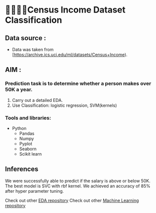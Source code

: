 ﻿# 👨‍👨‍👦‍👦Census Income Dataset Classification

## Data source :
* Data was taken from [https://archive.ics.uci.edu/ml/datasets/Census+Income).

## AIM :
### Prediction task is to determine whether a person makes over 50K a year.
1. Carry out a detailed EDA.
2. Use Classification: logistic regression, SVM(kernels)

### Tools and libraries:

* Python
	- Pandas
	- Numpy
	- Pyplot
	- Seaborn
	- Scikit learn

## Inferences

We were successfully able to predict if the salary is above or below 50K. The best model is SVC with rbf kernel. We achieved an accuracy of 85% after hyper parameter tuning.

Check out other [EDA repository](https://github.com/Shaah-i/EDA)
Check out other [Machine Learning repository]( https://github.com/Shaah-i/Machine_Learning)

